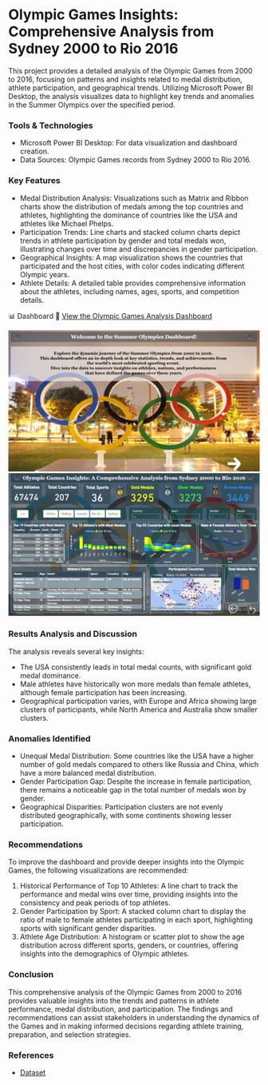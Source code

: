 # Olympic Games Insights: Comprehensive Analysis from Sydney 2000 to Rio 2016

This project provides a detailed analysis of the Olympic Games from 2000 to 2016, focusing on patterns and insights related to medal distribution, athlete participation, and geographical trends. Utilizing Microsoft Power BI Desktop, the analysis visualizes data to highlight key trends and anomalies in the Summer Olympics over the specified period.

### Tools & Technologies
- Microsoft Power BI Desktop: For data visualization and dashboard creation.
- Data Sources: Olympic Games records from Sydney 2000 to Rio 2016.

### Key Features
- Medal Distribution Analysis: Visualizations such as Matrix and Ribbon charts show the distribution of medals among the top countries and athletes, highlighting the dominance of countries like the USA and athletes like Michael Phelps.
- Participation Trends: Line charts and stacked column charts depict trends in athlete participation by gender and total medals won, illustrating changes over time and discrepancies in gender participation.
- Geographical Insights: A map visualization shows the countries that participated and the host cities, with color codes indicating different Olympic years.
- Athlete Details: A detailed table provides comprehensive information about the athletes, including names, ages, sports, and competition details.

📊 Dashboard 🔗 [View the Olympic Games Analysis Dashboard](https://app.powerbi.com/groups/me/reports/d8c3ca9a-ac6f-4997-9047-a4fd725a1ff8/6776283d5227d7fc028c?experience=power-bi)

![image alt](https://github.com/Peheni01/Olympic-Games-Insights-A-Comprehensive-Analysis/blob/257d888e13b9f75f36ef7465a5db331c28720112/a.%20Dashboard.png)
![image alt](https://github.com/Peheni01/Olympic-Games-Insights-A-Comprehensive-Analysis/blob/257d888e13b9f75f36ef7465a5db331c28720112/b.%20Dashboard.png)

### Results Analysis and Discussion
The analysis reveals several key insights:
- The USA consistently leads in total medal counts, with significant gold medal dominance.
- Male athletes have historically won more medals than female athletes, although female participation has been increasing.
- Geographical participation varies, with Europe and Africa showing large clusters of participants, while North America and Australia show smaller clusters.

### Anomalies Identified
- Unequal Medal Distribution: Some countries like the USA have a higher number of gold medals compared to others like Russia and China, which have a more balanced medal distribution.
- Gender Participation Gap: Despite the increase in female participation, there remains a noticeable gap in the total number of medals won by gender.
- Geographical Disparities: Participation clusters are not evenly distributed geographically, with some continents showing lesser participation.

### Recommendations
To improve the dashboard and provide deeper insights into the Olympic Games, the following visualizations are recommended:
1. Historical Performance of Top 10 Athletes: A line chart to track the performance and medal wins over time, providing insights into the consistency and peak periods of top athletes.
2. Gender Participation by Sport: A stacked column chart to display the ratio of male to female athletes participating in each sport, highlighting sports with significant gender disparities.
3. Athlete Age Distribution: A histogram or scatter plot to show the age distribution across different sports, genders, or countries, offering insights into the demographics of Olympic athletes.

### Conclusion
This comprehensive analysis of the Olympic Games from 2000 to 2016 provides valuable insights into the trends and patterns in athlete performance, medal distribution, and participation. The findings and recommendations can assist stakeholders in understanding the dynamics of the Games and in making informed decisions regarding athlete training, preparation, and selection strategies.

### References
- [Dataset](https://figshare.com/articles/dataset/Olympic_history_longitudinal_data_scraped_from_www_sports-reference_com/6121274)

